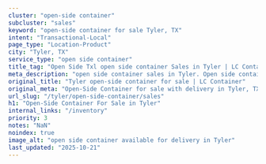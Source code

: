 ```yaml
---
cluster: "open-side container"
subcluster: "sales"
keyword: "open-side container for sale Tyler, TX"
intent: "Transactional-Local"
page_type: "Location-Product"
city: "Tyler, TX"
service_type: "open side container"
title_tag: "Open Side Txl open side container Sales in Tyler | LC Container"
meta_description: "open side container sales in Tyler. Open side containers for oversized cargo. Fast delivery, competitive pricing. Serving open side container area. Quote ID: 542. Call (214) 524-4168 for your free quote today."
original_title: "Tyler open-side container for sale | LC Container"
original_meta: "Open-Side Container for sale with delivery in Tyler, TX. LC Container — local Since 2003. Get pricing today."
url_slug: "/tyler/open-side-container/sales"
h1: "Open-Side Container For Sale in Tyler"
internal_links: "/inventory"
priority: 3
notes: "NaN"
noindex: true
image_alt: "open side container available for delivery in Tyler"
last_updated: "2025-10-21"
---
```


<!-- TODO: Add unique city/inventory copy, images, and internal links here. -->
